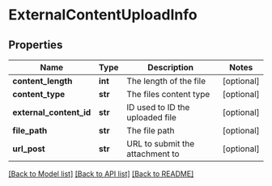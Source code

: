 # ExternalContentUploadInfo

## Properties
Name | Type | Description | Notes
------------ | ------------- | ------------- | -------------
**content_length** | **int** | The length of the file | [optional] 
**content_type** | **str** | The files content type | [optional] 
**external_content_id** | **str** | ID used to ID the uploaded file | [optional] 
**file_path** | **str** | The file path | [optional] 
**url_post** | **str** | URL to submit the attachment to | [optional] 

[[Back to Model list]](../README.md#documentation-for-models) [[Back to API list]](../README.md#documentation-for-api-endpoints) [[Back to README]](../README.md)


